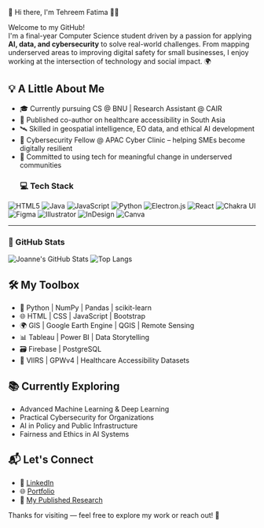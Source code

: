 🌼 Hi there, I'm Tehreem Fatima 👩‍💻

Welcome to my GitHub!  
I'm a final-year Computer Science student driven by a passion for applying **AI, data, and cybersecurity** to solve real-world challenges. From mapping underserved areas to improving digital safety for small businesses, I enjoy working at the intersection of technology and social impact. 🌍

## 💡 A Little About Me
- 🎓 Currently pursuing CS @ BNU | Research Assistant @ CAIR
- 📝 Published co-author on healthcare accessibility in South Asia  
- 🛰️ Skilled in geospatial intelligence, EO data, and ethical AI development  
- 🔐 Cybersecurity Fellow @ APAC Cyber Clinic – helping SMEs become digitally resilient  
- 🤝 Committed to using tech for meaningful change in underserved communities
   ### 💻 Tech Stack
![HTML5](https://img.shields.io/badge/HTML5-E34F26?style=flat&logo=html5&logoColor=white)
![Java](https://img.shields.io/badge/Java-ED8B00?style=flat&logo=java&logoColor=white)
![JavaScript](https://img.shields.io/badge/JavaScript-F7DF1E?style=flat&logo=javascript&logoColor=black)
![Python](https://img.shields.io/badge/Python-3776AB?style=flat&logo=python&logoColor=white)
![Electron.js](https://img.shields.io/badge/Electron-47848F?style=flat&logo=electron&logoColor=white)
![React](https://img.shields.io/badge/React-61DAFB?style=flat&logo=react&logoColor=black)
![Chakra UI](https://img.shields.io/badge/Chakra%20UI-319795?style=flat&logo=chakraui&logoColor=white)
![Figma](https://img.shields.io/badge/Figma-F24E1E?style=flat&logo=figma&logoColor=white)
![Illustrator](https://img.shields.io/badge/Adobe%20Illustrator-FF9A00?style=flat&logo=adobeillustrator&logoColor=white)
![InDesign](https://img.shields.io/badge/Adobe%20InDesign-FF3366?style=flat&logo=adobeindesign&logoColor=white)
![Canva](https://img.shields.io/badge/Canva-00C4CC?style=flat&logo=canva&logoColor=white)

---

### 🌱 GitHub Stats

![Joanne's GitHub Stats](https://github-readme-stats.vercel.app/api?username=yourgithubusername&show_icons=true&theme=tokyonight&hide=prs)
![Top Langs](https://github-readme-stats.vercel.app/api/top-langs/?username=yourgithubusername&layout=compact&theme=tokyonight)

## 🛠️ My Toolbox
- 🐍 Python | NumPy | Pandas | scikit-learn  
- 🌐 HTML | CSS | JavaScript | Bootstrap  
- 🌍 GIS | Google Earth Engine | QGIS | Remote Sensing  
- 📊 Tableau | Power BI | Data Storytelling  
- 🗃️ Firebase | PostgreSQL  
- 📡 VIIRS | GPWv4 | Healthcare Accessibility Datasets

## 📚 Currently Exploring
- Advanced Machine Learning & Deep Learning  
- Practical Cybersecurity for Organizations  
- AI in Policy and Public Infrastructure  
- Fairness and Ethics in AI Systems

## 📬 Let's Connect
- 💼 [LinkedIn](https://www.linkedin.com/in/tehreemf)  
- 🌐 [Portfolio](file:///Users/apple/Downloads/Copy%20of%20tehreemmfatima.pdf)   
- 📄 [My Published Research](https://arxiv.org/pdf/2409.14194)

Thanks for visiting — feel free to explore my work or reach out! 💫
